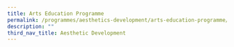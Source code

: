 ```yaml
---
title: Arts Education Programme
permalink: /programmes/aesthetics-development/arts-education-programme/
description: ""
third_nav_title: Aesthetic Development
---
```

